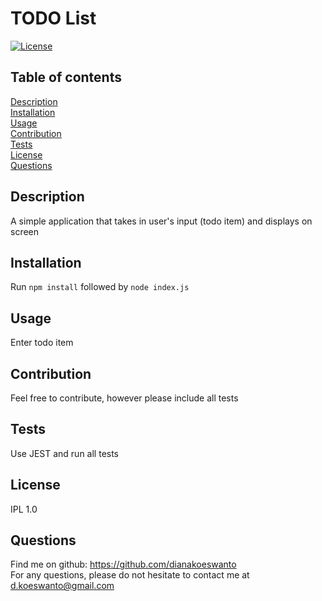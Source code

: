 
# TODO List
[![License](https://img.shields.io/badge/license-IPL%201.0-orange.svg)](https://opensource.org/licenses/IPL-1.0)

## Table of contents
[Description](#description)<br>[Installation](#installation)<br>[Usage](#usage)<br>[Contribution](#contribution)<br>[Tests](#tests)<br>[License](#license)<br>[Questions](#questions)<br>
<a name="description"></a>
## Description
A simple application that takes in user's input (todo item) and displays on screen

<a name="installation"></a>
## Installation
Run ```npm install``` followed by ```node index.js```

<a name="usage"></a>
## Usage
Enter todo item

<a name="contribution"></a>
## Contribution
Feel free to contribute, however please include all tests

<a name="tests"></a>
## Tests
Use JEST and run all tests 

<a name="license"></a>
## License
IPL 1.0
<a name="questions"></a>
## Questions
Find me on github: <https://github.com/dianakoeswanto><br>For any questions, please do not hesitate to contact me at d.koeswanto@gmail.com

